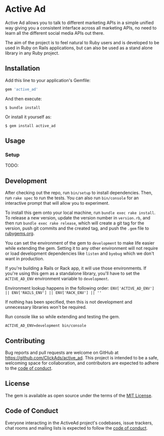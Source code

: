 # Active Ad

Active Ad allows you to talk to different marketing APIs in a simple unified way giving you a consistent interface across all marketing APIs, no need to learn all the different social media APIs out there.

The aim of the project is to feel natural to Ruby users and is developed to be used in Ruby on Rails applications, but can also be used as a stand alone library in any Ruby project.

## Installation

Add this line to your application's Gemfile:

```ruby
gem 'active_ad'
```

And then execute:

    $ bundle install

Or install it yourself as:

    $ gem install active_ad

## Usage

### Setup

TODO:

## Development

After checking out the repo, run `bin/setup` to install dependencies. Then, run `rake spec` to run the tests. You can also run `bin/console` for an interactive prompt that will allow you to experiment.

To install this gem onto your local machine, run `bundle exec rake install`. To release a new version, update the version number in `version.rb`, and then run `bundle exec rake release`, which will create a git tag for the version, push git commits and the created tag, and push the `.gem` file to [rubygems.org](https://rubygems.org).

You can set the environment of the gem to `development` to make life easier while extending the gem. Setting it to any other environment will not require or load development dependencies like `listen` and `byebug` which we don't want in production.

If you're building a Rails or Rack app, it will use those environments. If you're using this gem as a standalone library, you'll have to set the `ACTIVE_AD_ENV` environment variable to `development`.

Environment lookup happens in the following order: `ENV['ACTIVE_AD_ENV'] || ENV['RAILS_ENV'] || ENV['RACK_ENV'] || ''`

If nothing has been specified, then this is not development and unnecessary libraries won't be required.

Run console like so while extending and testing the gem.

    ACTIVE_AD_ENV=development bin/console

## Contributing

Bug reports and pull requests are welcome on GitHub at https://github.com/ClickAds/active_ad. This project is intended to be a safe, welcoming space for collaboration, and contributors are expected to adhere to the [code of conduct](https://github.com/ClickAds/active_ad/blob/main/CODE_OF_CONDUCT.md).

## License

The gem is available as open source under the terms of the [MIT License](https://opensource.org/licenses/MIT).

## Code of Conduct

Everyone interacting in the ActiveAd project's codebases, issue trackers, chat rooms and mailing lists is expected to follow the [code of conduct](https://github.com/ClickAds/active_ad/blob/main/CODE_OF_CONDUCT.md).
